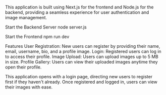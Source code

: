 This application is built using Next.js for the frontend and Node.js for the backend, providing a seamless experience for user authentication and image management.

Start the Backend Server node server.js

Start the Frontend npm run dev

Features User Registration: New users can register by providing their name, email, username, bio, and a profile image. Login: Registered users can log in to access their profile. Image Upload: Users can upload images up to 5 MB in size. Profile Gallery: Users can view their uploaded images anytime they open their profile.

This application opens with a login page, directing new users to register first if they haven't already. Once registered and logged in, users can view their images with ease.
